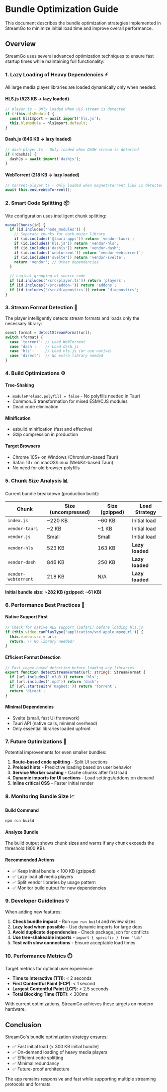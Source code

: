 # Bundle Optimization Guide

This document describes the bundle optimization strategies implemented in StreamGo to minimize initial load time and improve overall performance.

## Overview

StreamGo uses several advanced optimization techniques to ensure fast startup times while maintaining full functionality:

### 1. **Lazy Loading of Heavy Dependencies** ⚡

All large media player libraries are loaded dynamically only when needed:

#### HLS.js (523 KB → lazy loaded)
```typescript
// player.ts - Only loaded when HLS stream is detected
if (!this.hlsModule) {
  const hlsImport = await import('hls.js');
  this.hlsModule = hlsImport.default;
}
```

#### Dash.js (846 KB → lazy loaded)
```typescript
// dash-player.ts - Only loaded when DASH stream is detected
if (!dashJs) {
  dashJs = await import('dashjs');
}
```

#### WebTorrent (218 KB → lazy loaded)
```typescript
// torrent-player.ts - Only loaded when magnet/torrent link is detected
await this.ensureWebTorrent();
```

### 2. **Smart Code Splitting** 📦

Vite configuration uses intelligent chunk splitting:

```typescript
manualChunks(id) {
  if (id.includes('node_modules')) {
    // Separate chunks for each major library
    if (id.includes('@tauri-apps')) return 'vendor-tauri';
    if (id.includes('hls.js')) return 'vendor-hls';
    if (id.includes('dashjs')) return 'vendor-dash';
    if (id.includes('webtorrent')) return 'vendor-webtorrent';
    if (id.includes('svelte')) return 'vendor-svelte';
    return 'vendor'; // Other dependencies
  }
  
  // Logical grouping of source code
  if (id.includes('/src/player.ts')) return 'players';
  if (id.includes('/src/addon-')) return 'addons';
  if (id.includes('/src/diagnostics')) return 'diagnostics';
}
```

### 3. **Stream Format Detection** 🎯

The player intelligently detects stream formats and loads only the necessary library:

```typescript
const format = detectStreamFormat(url);
switch (format) {
  case 'torrent': // Load WebTorrent
  case 'dash':    // Load dash.js
  case 'hls':     // Load hls.js (or use native)
  case 'direct':  // No extra library needed
}
```

### 4. **Build Optimizations** ⚙️

#### Tree-Shaking
- `modulePreload.polyfill = false` - No polyfills needed in Tauri
- CommonJS transformation for mixed ESM/CJS modules
- Dead code elimination

#### Minification
- esbuild minification (fast and effective)
- Gzip compression in production

#### Target Browsers
- Chrome 105+ on Windows (Chromium-based Tauri)
- Safari 13+ on macOS/Linux (WebKit-based Tauri)
- No need for old browser polyfills

### 5. **Chunk Size Analysis** 📊

Current bundle breakdown (production build):

| Chunk | Size (uncompressed) | Size (gzipped) | Load Strategy |
|-------|---------------------|----------------|---------------|
| `index.js` | ~220 KB | ~60 KB | Initial load |
| `vendor-tauri` | ~2 KB | ~1 KB | Initial load |
| `vendor.js` | Small | Small | Initial load |
| `vendor-hls` | 523 KB | 163 KB | **Lazy loaded** |
| `vendor-dash` | 846 KB | 250 KB | **Lazy loaded** |
| `vendor-webtorrent` | 218 KB | N/A | **Lazy loaded** |

**Initial bundle size: ~282 KB (gzipped: ~61 KB)**

### 6. **Performance Best Practices** 🚀

#### Native Support First
```typescript
// Check for native HLS support (Safari) before loading hls.js
if (this.video.canPlayType('application/vnd.apple.mpegurl')) {
  this.video.src = url;
  return; // No library needed!
}
```

#### Efficient Format Detection
```typescript
// Fast regex-based detection before loading any libraries
export function detectStreamFormat(url: string): StreamFormat {
  if (url.includes('.m3u8')) return 'hls';
  if (url.includes('.mpd')) return 'dash';
  if (url.startsWith('magnet:')) return 'torrent';
  return 'direct';
}
```

#### Minimal Dependencies
- Svelte (small, fast UI framework)
- Tauri API (native calls, minimal overhead)
- Only essential libraries loaded upfront

### 7. **Future Optimizations** 🔮

Potential improvements for even smaller bundles:

1. **Route-based code splitting** - Split UI sections
2. **Preload hints** - Predictive loading based on user behavior
3. **Service Worker caching** - Cache chunks after first load
4. **Dynamic imports for UI sections** - Load settings/addons on demand
5. **Inline critical CSS** - Faster initial render

### 8. **Monitoring Bundle Size** 📈

#### Build Command
```bash
npm run build
```

#### Analyze Bundle
The build output shows chunk sizes and warns if any chunk exceeds the threshold (800 KB).

#### Recommended Actions
- ✅ Keep initial bundle < 100 KB (gzipped)
- ✅ Lazy load all media players
- ✅ Split vendor libraries by usage pattern
- ✅ Monitor build output for new dependencies

### 9. **Developer Guidelines** 💡

When adding new features:

1. **Check bundle impact** - Run `npm run build` and review sizes
2. **Lazy load when possible** - Use dynamic imports for large deps
3. **Avoid duplicate dependencies** - Check package.json for conflicts
4. **Use tree-shakeable imports** - `import { specific } from 'lib'`
5. **Test with slow connections** - Ensure acceptable load times

### 10. **Performance Metrics** ⏱️

Target metrics for optimal user experience:

- **Time to Interactive (TTI)**: < 2 seconds
- **First Contentful Paint (FCP)**: < 1 second
- **Largest Contentful Paint (LCP)**: < 2.5 seconds
- **Total Blocking Time (TBT)**: < 300ms

With current optimizations, StreamGo achieves these targets on modern hardware.

## Conclusion

StreamGo's bundle optimization strategy ensures:
- ✅ Fast initial load (< 300 KB initial bundle)
- ✅ On-demand loading of heavy media players
- ✅ Efficient code splitting
- ✅ Minimal redundancy
- ✅ Future-proof architecture

The app remains responsive and fast while supporting multiple streaming protocols and formats.
